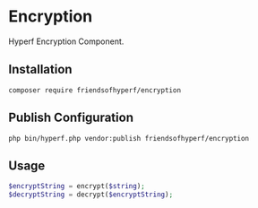 # Encryption

Hyperf Encryption Component.

## Installation

```shell
composer require friendsofhyperf/encryption
```

## Publish Configuration

```shell
php bin/hyperf.php vendor:publish friendsofhyperf/encryption
```

## Usage

```php
$encryptString = encrypt($string);
$decryptString = decrypt($encryptString);
```